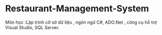 # Restaurant-Management-System
Môn học :Lập trình cở sở dữ liệu , ngôn ngữ C#, ADO.Net , công cụ hỗ trợ Visual Studio, SQL Server.
